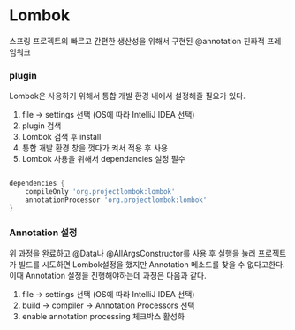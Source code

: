 # Lombok

스프링 프로젝트의 빠르고 간편한 생산성을 위해서 구현된 @annotation 친화적 프레임워크

### plugin
Lombok은 사용하기 위해서 통합 개발 환경 내에서 설정해줄 필요가 있다.

1. file -> settings 선택 (OS에 따라 IntelliJ IDEA 선택)
2. plugin 검색
3. Lombok 검색 후 install
4. 통합 개발 환경 창을 껏다가 켜서 적용 후 사용
5. Lombok 사용을 위해서 dependancies 설정 필수


```java:build.gradle

dependencies {
	compileOnly 'org.projectlombok:lombok'
	annotationProcessor 'org.projectlombok:lombok'
}

```

### Annotation 설정

위 과정을 완료하고 @Data나 @AllArgsConstructor를 사용 후 실행을 눌러 프로젝트가 빌드를 시도하면 Lombok설정을 했지만 Annotation 메소드를 찾을 수 없다고한다.
이때 Annotation 설정을 진행해야하는데 과정은 다음과 같다.

1. file -> settings 선택 (OS에 따라 IntelliJ IDEA 선택)
2. build -> compiler -> Annotation Processors 선택
3. enable annotation processing 체크박스 활성화
   
